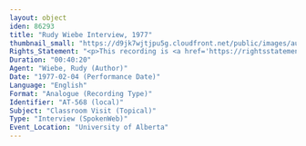 ```yaml
---
layout: object
iden: 86293
title: "Rudy Wiebe Interview, 1977"
thumbnail_small: "https://d9jk7wjtjpu5g.cloudfront.net/public/images/audio-default.png"
Rights_Statement: "<p>This recording is <a href='https://rightsstatements.org/page/InC/1.0/?language=en'>In Copyright</a> and is made available for non-commercial research and educational purposes, with permission from the rights holder(s). The University of Alberta wishes to hear from any copyright owner, or their representative, who believes that this recording has been used without authorization. Please contact <a href='mailto:erahelp@ualberta.ca'>erahelp@ualberta.ca</a>. You may display/perform this material for non-commercial research or teaching purposes. For all other reproduction, performance or distribution uses, please contact the copyright holders</p>"
Duration: "00:40:20"
Agent: "Wiebe, Rudy (Author)"
Date: "1977-02-04 (Performance Date)"
Language: "English"
Format: "Analogue (Recording Type)"
Identifier: "AT-568 (local)"
Subject: "Classroom Visit (Topical)"
Type: "Interview (SpokenWeb)"
Event_Location: "University of Alberta"
---
```


